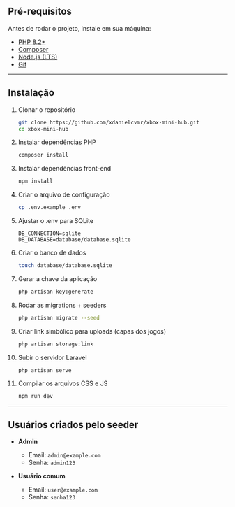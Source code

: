 ## Pré-requisitos

Antes de rodar o projeto, instale em sua máquina:

- [PHP 8.2+](https://www.php.net/downloads.php)  
- [Composer](https://getcomposer.org/download/)  
- [Node.js (LTS)](https://nodejs.org/en/)  
- [Git](https://git-scm.com/)  

---

## Instalação

1. Clonar o repositório  
   ```bash
   git clone https://github.com/xdanielcvmr/xbox-mini-hub.git
   cd xbox-mini-hub
   ```

2. Instalar dependências PHP  
   ```bash
   composer install
   ```

3. Instalar dependências front-end  
   ```bash
   npm install
   ```

4. Criar o arquivo de configuração  
   ```bash
   cp .env.example .env
   ```

5. Ajustar o .env para SQLite  
   ```env
   DB_CONNECTION=sqlite
   DB_DATABASE=database/database.sqlite
   ```

6. Criar o banco de dados  
   ```bash
   touch database/database.sqlite
   ```

7. Gerar a chave da aplicação  
   ```bash
   php artisan key:generate
   ```

8. Rodar as migrations + seeders  
   ```bash
   php artisan migrate --seed
   ```

9. Criar link simbólico para uploads (capas dos jogos)  
   ```bash
   php artisan storage:link
   ```

10. Subir o servidor Laravel  
    ```bash
    php artisan serve
    ```

11. Compilar os arquivos CSS e JS  
    ```bash
    npm run dev
    ```

---

## Usuários criados pelo seeder

- **Admin**  
  - Email: `admin@example.com`  
  - Senha: `admin123`  

- **Usuário comum**  
  - Email: `user@example.com`  
  - Senha: `senha123`
